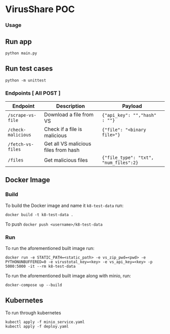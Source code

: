 # VirusShare POC

### Usage

## Run app

`python main.py`

## Run test cases
`python -m unittest`

### Endpoints [ All POST ]

| Endpoint | Description             | Payload     |
| -------- | ------------------------| ----------- |
| `/scrape-vs-file`  | Download a file from VS   | `{"api_key": "","hash"   : ""}` |
| `/check-malicious` | Check if a file is malicious   | `{"file": "<binary file>"}` |
| `/fetch-vs-files` | Get all VS malicious files from hash   |  |
| `/files` | Get malicious files   | `{"file_type": "txt", "num_files":2}` |	

## Docker Image

### Build

To build the Docker image and name it `k8-test-data` run:

`docker build -t k8-test-data .`

To push
`docker push <username>/k8-test-data`

### Run

To run the aforementioned built image run:

`docker run -e STATIC_PATH=<static_path> -e vs_zip_pwd=<pwd> -e PYTHONUNBUFFERED=0 -e virustotal_key=<key> -e vs_api_key=<key> -p 5000:5000 -it --rm k8-test-data`

To run the aforementioned built image along with minio, run:

`docker-compose up --build`

## Kubernetes

To run through kubernetes

```
kubectl apply -f minio_service.yaml
kubectl apply -f deploy.yaml
```
